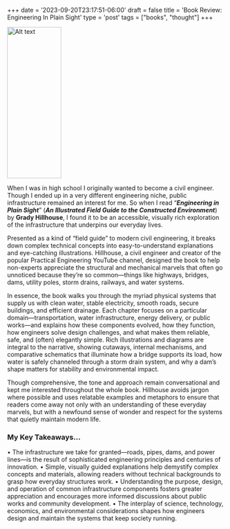 +++
date = '2023-09-20T23:17:51-06:00'
draft = false
title =  'Book Review: Engineering In Plain Sight'
type = 'post'
tags = ["books", "thought"]
+++

  <img src="https://julianwest.me/Blog/posts/images/engineering-plain-sight.jpg" alt="Alt text" width="125" height="350">

When I was in high school I originally wanted to become a civil engineer.  Though I ended up in a very different engineering niche, public infrastructure remained an interest for me. So when I read “***Engineering in Plain Sight***” (***An Illustrated Field Guide to the Constructed Environment***) by **Grady Hillhouse**, I found it to be an accessible, visually rich exploration of the infrastructure that underpins our everyday lives. <br />

Presented as a kind of “field guide” to modern civil engineering, it breaks down complex technical concepts into easy-to-understand explanations and eye-catching illustrations. Hillhouse, a civil engineer and creator of the popular Practical Engineering YouTube channel, designed the book to help non-experts appreciate the structural and mechanical marvels that often go unnoticed because they’re so common—things like highways, bridges, dams, utility poles, storm drains, railways, and water systems. <br />

In essence, the book walks you through the myriad physical systems that supply us with clean water, stable electricity, smooth roads, secure buildings, and efficient drainage. Each chapter focuses on a particular domain—transportation, water infrastructure, energy delivery, or public works—and explains how these components evolved, how they function, how engineers solve design challenges, and what makes them reliable, safe, and (often) elegantly simple. Rich illustrations and diagrams are integral to the narrative, showing cutaways, internal mechanisms, and comparative schematics that illuminate how a bridge supports its load, how water is safely channeled through a storm drain system, and why a dam’s shape matters for stability and environmental impact. <br />

Though comprehensive, the tone and approach remain conversational and kept me interested throughout the whole book. Hillhouse avoids jargon where possible and uses relatable examples and metaphors to ensure that readers come away not only with an understanding of these everyday marvels, but with a newfound sense of wonder and respect for the systems that quietly maintain modern life. <br />

### My Key Takeaways...

•	The infrastructure we take for granted—roads, pipes, dams, and power lines—is the result of sophisticated engineering principles and centuries of innovation.
•	Simple, visually guided explanations help demystify complex concepts and materials, allowing readers without technical backgrounds to grasp how everyday structures work.
•	Understanding the purpose, design, and operation of common infrastructure components fosters greater appreciation and encourages more informed discussions about public works and community development.
•	The interplay of science, technology, economics, and environmental considerations shapes how engineers design and maintain the systems that keep society running.